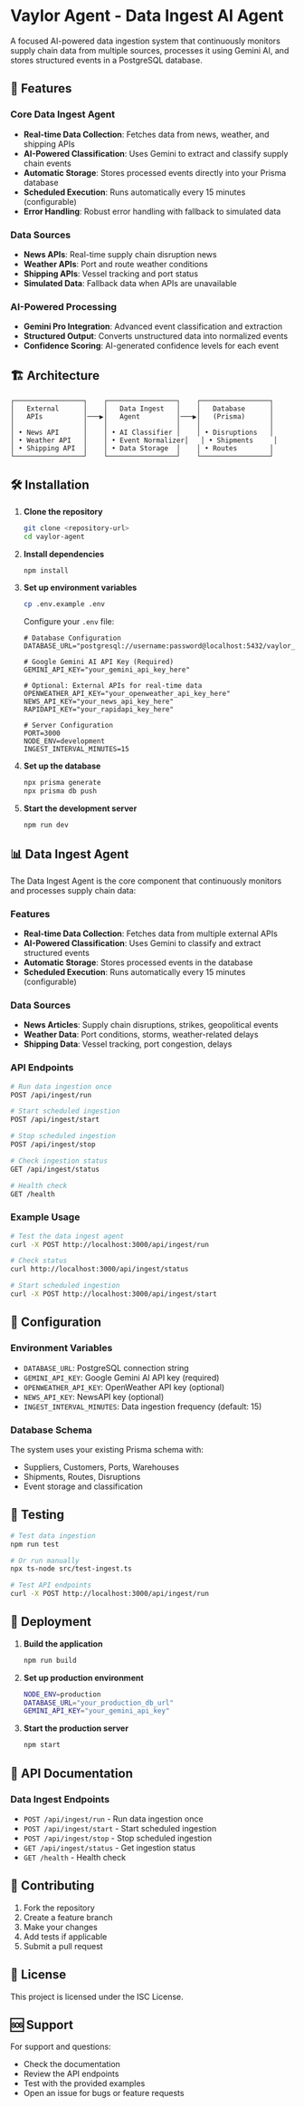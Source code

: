 # Vaylor Agent - Data Ingest AI Agent

A focused AI-powered data ingestion system that continuously monitors supply chain data from multiple sources, processes it using Gemini AI, and stores structured events in a PostgreSQL database.

## 🚀 Features

### Core Data Ingest Agent

- **Real-time Data Collection**: Fetches data from news, weather, and shipping APIs
- **AI-Powered Classification**: Uses Gemini to extract and classify supply chain events
- **Automatic Storage**: Stores processed events directly into your Prisma database
- **Scheduled Execution**: Runs automatically every 15 minutes (configurable)
- **Error Handling**: Robust error handling with fallback to simulated data

### Data Sources

- **News APIs**: Real-time supply chain disruption news
- **Weather APIs**: Port and route weather conditions
- **Shipping APIs**: Vessel tracking and port status
- **Simulated Data**: Fallback data when APIs are unavailable

### AI-Powered Processing

- **Gemini Pro Integration**: Advanced event classification and extraction
- **Structured Output**: Converts unstructured data into normalized events
- **Confidence Scoring**: AI-generated confidence levels for each event

## 🏗️ Architecture

```
┌─────────────────┐    ┌─────────────────┐    ┌─────────────────┐
│   External      │    │   Data Ingest   │    │   Database      │
│   APIs          │───▶│   Agent         │───▶│   (Prisma)      │
│                 │    │                 │    │                 │
│ • News API      │    │ • AI Classifier │    │ • Disruptions   │
│ • Weather API   │    │ • Event Normalizer│   │ • Shipments     │
│ • Shipping API  │    │ • Data Storage  │    │ • Routes        │
└─────────────────┘    └─────────────────┘    └─────────────────┘
```

## 🛠️ Installation

1. **Clone the repository**

   ```bash
   git clone <repository-url>
   cd vaylor-agent
   ```

2. **Install dependencies**

   ```bash
   npm install
   ```

3. **Set up environment variables**

   ```bash
   cp .env.example .env
   ```

   Configure your `.env` file:

   ```env
   # Database Configuration
   DATABASE_URL="postgresql://username:password@localhost:5432/vaylor_agent"

   # Google Gemini AI API Key (Required)
   GEMINI_API_KEY="your_gemini_api_key_here"

   # Optional: External APIs for real-time data
   OPENWEATHER_API_KEY="your_openweather_api_key_here"
   NEWS_API_KEY="your_news_api_key_here"
   RAPIDAPI_KEY="your_rapidapi_key_here"

   # Server Configuration
   PORT=3000
   NODE_ENV=development
   INGEST_INTERVAL_MINUTES=15
   ```

4. **Set up the database**

   ```bash
   npx prisma generate
   npx prisma db push
   ```

5. **Start the development server**
   ```bash
   npm run dev
   ```

## 📊 Data Ingest Agent

The Data Ingest Agent is the core component that continuously monitors and processes supply chain data:

### Features

- **Real-time Data Collection**: Fetches data from multiple external APIs
- **AI-Powered Classification**: Uses Gemini to classify and extract structured events
- **Automatic Storage**: Stores processed events in the database
- **Scheduled Execution**: Runs automatically every 15 minutes (configurable)

### Data Sources

- **News Articles**: Supply chain disruptions, strikes, geopolitical events
- **Weather Data**: Port conditions, storms, weather-related delays
- **Shipping Data**: Vessel tracking, port congestion, delays

### API Endpoints

```bash
# Run data ingestion once
POST /api/ingest/run

# Start scheduled ingestion
POST /api/ingest/start

# Stop scheduled ingestion
POST /api/ingest/stop

# Check ingestion status
GET /api/ingest/status

# Health check
GET /health
```

### Example Usage

```bash
# Test the data ingest agent
curl -X POST http://localhost:3000/api/ingest/run

# Check status
curl http://localhost:3000/api/ingest/status

# Start scheduled ingestion
curl -X POST http://localhost:3000/api/ingest/start
```

## 🔧 Configuration

### Environment Variables

- `DATABASE_URL`: PostgreSQL connection string
- `GEMINI_API_KEY`: Google Gemini AI API key (required)
- `OPENWEATHER_API_KEY`: OpenWeather API key (optional)
- `NEWS_API_KEY`: NewsAPI key (optional)
- `INGEST_INTERVAL_MINUTES`: Data ingestion frequency (default: 15)

### Database Schema

The system uses your existing Prisma schema with:

- Suppliers, Customers, Ports, Warehouses
- Shipments, Routes, Disruptions
- Event storage and classification

## 🧪 Testing

```bash
# Test data ingestion
npm run test

# Or run manually
npx ts-node src/test-ingest.ts

# Test API endpoints
curl -X POST http://localhost:3000/api/ingest/run
```

## 🚀 Deployment

1. **Build the application**

   ```bash
   npm run build
   ```

2. **Set up production environment**

   ```bash
   NODE_ENV=production
   DATABASE_URL="your_production_db_url"
   GEMINI_API_KEY="your_gemini_api_key"
   ```

3. **Start the production server**
   ```bash
   npm start
   ```

## 📝 API Documentation

### Data Ingest Endpoints

- `POST /api/ingest/run` - Run data ingestion once
- `POST /api/ingest/start` - Start scheduled ingestion
- `POST /api/ingest/stop` - Stop scheduled ingestion
- `GET /api/ingest/status` - Get ingestion status
- `GET /health` - Health check

## 🤝 Contributing

1. Fork the repository
2. Create a feature branch
3. Make your changes
4. Add tests if applicable
5. Submit a pull request

## 📄 License

This project is licensed under the ISC License.

## 🆘 Support

For support and questions:

- Check the documentation
- Review the API endpoints
- Test with the provided examples
- Open an issue for bugs or feature requests
